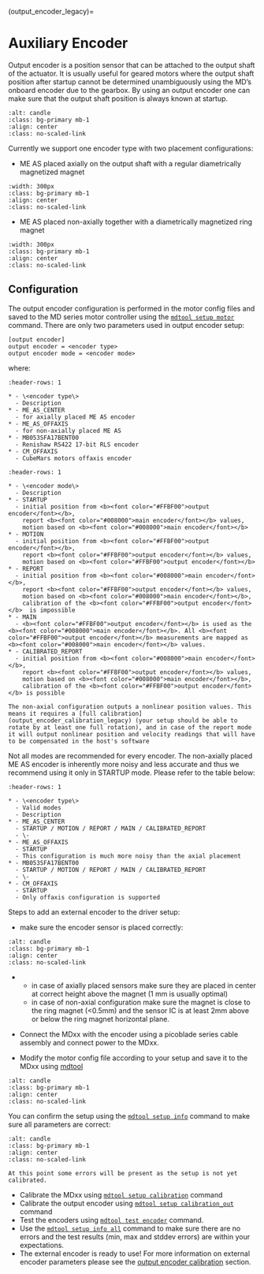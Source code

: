 (output_encoder_legacy)=
# Auxiliary Encoder

Output encoder is a position sensor that can be attached to the output shaft of the actuator. It is usually useful for geared motors where the output shaft position after startup cannot be determined unambiguously using the MD’s onboard encoder due to the gearbox. By using an output encoder one can make sure that the output shaft position is always known at startup. 

```{figure} ./images/output_encoders.jpg
:alt: candle
:class: bg-primary mb-1
:align: center
:class: no-scaled-link
```

Currently we support one encoder type with two placement configurations: 
* ME AS placed axially on the output shaft with a regular diametrically magnetized magnet

```{figure} ./images/output_encoder_axial.jpg
:width: 300px
:class: bg-primary mb-1
:align: center
:class: no-scaled-link
```

* ME AS placed non-axially together with a diametrically magnetized ring magnet 

```{figure} ./images/output_encoder_offaxis.jpg
:width: 300px
:class: bg-primary mb-1
:align: center
:class: no-scaled-link
```

## Configuration

The output encoder configuration is performed in the motor config files and saved to the MD series motor controller using the [`mdtool setup motor`](mdtool_setup_motor_legacy) command. There are only two parameters used in output encoder setup: 

```
[output encoder]
output encoder = <encoder type>
output encoder mode = <encoder mode>
```

where:

```{list-table}
:header-rows: 1

* - \<encoder type\> 
  - Description
* - ME_AS_CENTER 
  - for axially placed ME AS encoder
* - ME_AS_OFFAXIS
  - for non-axially placed ME AS
* - MB053SFA17BENT00
  - Renishaw RS422 17-bit RLS encoder
* - CM_OFFAXIS
  - CubeMars motors offaxis encoder
```

```{list-table}
:header-rows: 1

* - \<encoder mode\> 
  - Description
* - STARTUP
  - initial position from <b><font color="#FFBF00">output encoder</font></b>, 
    report <b><font color="#008000">main encoder</font></b> values, 
    motion based on <b><font color="#008000">main encoder</font></b>
* - MOTION
  - initial position from <b><font color="#FFBF00">output encoder</font></b>,
    report <b><font color="#FFBF00">output encoder</font></b> values,
    motion based on <b><font color="#FFBF00">output encoder</font></b>
* - REPORT
  - initial position from <b><font color="#008000">main encoder</font></b>,
    report <b><font color="#FFBF00">output encoder</font></b> values,
    motion based on <b><font color="#008000">main encoder</font></b>,
    calibration of the <b><font color="#FFBF00">output encoder</font></b>  is impossible
* - MAIN
  - <b><font color="#FFBF00">output encoder</font></b> is used as the <b><font color="#008000">main encoder</font></b>. All <b><font color="#FFBF00">output encoder</font></b> measurements are mapped as <b><font color="#008000">main encoder</font></b> values. 
* - CALIBRATED_REPORT
  - initial position from <b><font color="#008000">main encoder</font></b>,
    report <b><font color="#FFBF00">output encoder</font></b> values,
    motion based on <b><font color="#008000">main encoder</font></b>,
    calibration of the <b><font color="#FFBF00">output encoder</font></b> is possible
```

```{warning}
The non-axial configuration outputs a nonlinear position values. This means it requires a [full calibration](output_encoder_calibration_legacy) (your setup should be able to rotate by at least one full rotation), and in case of the report mode it will output nonlinear position and velocity readings that will have to be compensated in the host's software
```

Not all modes are recommended for every encoder. The non-axially placed ME AS encoder is inherently more noisy and less accurate and thus we recommend using it only in STARTUP mode. Please refer to the table below: 

```{list-table}
:header-rows: 1

* - \<encoder type\> 
  - Valid modes
  - Description
* - ME_AS_CENTER 
  - STARTUP / MOTION / REPORT / MAIN / CALIBRATED_REPORT
  - \-
* - ME_AS_OFFAXIS
  - STARTUP
  - This configuration is much more noisy than the axial placement
* - MB053SFA17BENT00 
  - STARTUP / MOTION / REPORT / MAIN / CALIBRATED_REPORT
  - \-
* - CM_OFFAXIS
  - STARTUP
  - Only offaxis configuration is supported
```

Steps to add an external encoder to the driver setup:

* make sure the encoder sensor is placed correctly: 

```{figure} ./images/output_encoder_cross.png
:alt: candle
:class: bg-primary mb-1
:align: center
:class: no-scaled-link
```
*
  * in case of axially placed sensors make sure they are placed in center at correct height above the magnet (1 mm is usually optimal)
  * in case of non-axial configuration make sure the magnet is close to the ring magnet (<0.5mm) and the sensor IC is at least 2mm above or below the ring magnet horizontal plane.

* Connect the MDxx with the encoder using a picoblade series cable assembly and connect power to the MDxx. 
* Modify the motor config file according to your setup and save it to the MDxx using [mdtool](mdtool_legacy)

```{figure} ./images/setup_output_encoder.png
:alt: candle
:class: bg-primary mb-1
:align: center
:class: no-scaled-link
```

You can confirm the setup using the [`mdtool setup info`](mdtool_setup_info_legacy) command to make sure all parameters are correct: 

```{figure} ./images/mdtool_setup_info_errors.png
:alt: candle
:class: bg-primary mb-1
:align: center
:class: no-scaled-link
```
```{note}
At this point some errors will be present as the setup is not yet calibrated. 
```

* Calibrate the MDxx using [`mdtool setup calibration`](mdtool_setup_calibration_legacy) command 
* Calibrate the output encoder using [`mdtool setup calibration_out`](mdtool_setup_calibration_out_legacy) command
* Test the encoders using [`mdtool test encoder`](mdtool_test_encoder_legacy) command.
* Use the [`mdtool setup info all`](mdtool_setup_info_legacy) command to make sure there are no errors and the test results (min, max and stddev errors) are within your expectations.
* The external encoder is ready to use! For more information on external encoder parameters please see the [output encoder calibration](output_encoder_calibration_legacy) section.
